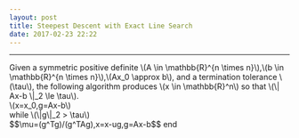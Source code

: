 ```yaml
---
layout: post
title: Steepest Descent with Exact Line Search
date: 2017-02-23 22:22
---
```


----------------
<div>
Given a symmetric positive definite \(A \in \mathbb{R}^{n \times n}\),\(b \in \mathbb{R}^{n \times n}\),\(Ax_0 \approx b\), and a termination tolerance \(\tau\), the following algorithm produces \(x \in \mathbb{R}^n\) so that \(\| Ax-b \|_2 \le \tau\).
<br/>
\(x=x_0,g=Ax-b\)<br/>
while \(\|g\|_2 > \tau\)<br/>
$$\mu=(g^Tg)/(g^TAg),x=x-ug,g=Ax-b$$
end<br/>

</div>

